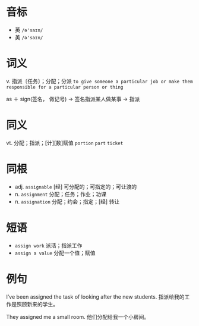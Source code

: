 # 音标

- 英 `/ə'saɪn/`
- 美 `/ə'saɪn/`

# 词义

v. 指派〔任务〕；分配；分派
`to give someone a particular job or make them responsible for a particular person or thing`



as ＋ sign(签名， 做记号) → 签名指派某人做某事 → 指派

# 同义

vt. 分配；指派；[计][数]赋值
`portion` `part` `ticket`

# 同根

- adj. `assignable` [经] 可分配的；可指定的；可让渡的
- n. `assignment` 分配；任务；作业；功课
- n. `assignation` 分配；约会；指定；[经] 转让

# 短语

- `assign work` 派活；指派工作
- `assign a value` 分配一个值；赋值

# 例句

I’ve been assigned the task of looking after the new students.
指派给我的工作是照顾新来的学生。

They assigned me a small room.
他们分配给我一个小房间。


